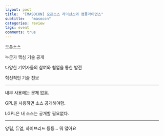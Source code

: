 ```yaml
---
layout: post
title:  "[MASOCON] 오픈소스 라이선스와 컴플라이언스"
subtitle:   "masocon"
categories: review
tags: event
comments: true
---
```


오픈소스

누군가 핵심 기술 공개

다양한 기여자들의 참여와 협업을 통한 발전

혁신적인 기술 진보

---

내부 사용에는 문제 없음.

GPL을 사용하면 소스 공개해야함.

LGPL은 내 소스는 공개할 필요없다.

---

양립, 듀얼, 하이브리드 등등... 뭐 많아요

